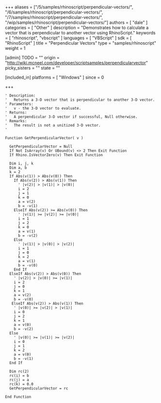 +++
aliases = ["/5/samples/rhinoscript/perpendicular-vectors/", "/6/samples/rhinoscript/perpendicular-vectors/", "/7/samples/rhinoscript/perpendicular-vectors/", "/wip/samples/rhinoscript/perpendicular-vectors/"]
authors = [ "dale" ]
categories = [ "Other" ]
description = "Demonstrates how to calculate a vector that is perpendicular to another vector using RhinoScript."
keywords = [ "rhinoscript", "vbscript" ]
languages = [ "VBScript" ]
sdk = [ "RhinoScript" ]
title = "Perpendicular Vectors"
type = "samples/rhinoscript"
weight = 1

[admin]
TODO = ""
origin = "http://wiki.mcneel.com/developer/scriptsamples/perpendicularvector"
picky_sisters = ""
state = ""

[included_in]
platforms = [ "Windows" ]
since = 0

+++

```vbnet
' Description:
'   Returns a 3-D vector that is perpendicular to another 3-D vector.
' Parameters:
'   v - the 3-D vector to evaluate.
' Returns:
'   A perpendicular 3-D vector if successful, Null otherwise.
' Remarks:
'   The result is not a unitized 3-D vector.
'       

Function GetPerpendicularVector( v )

  GetPerpendicularVector = Null
  If Not IsArray(v) Or UBound(v) <> 2 Then Exit Function
  If Rhino.IsVectorZero(v) Then Exit Function

  Dim i, j, k
  Dim a, b
  k = 2
  If Abs(v(1)) > Abs(v(0)) Then
    If Abs(v(2)) > Abs(v(1)) Then
      ' |v(2)| > |v(1)| > |v(0)|
      i = 2
      j = 1
      k = 0
      a = v(2)
      b = -v(1)
    ElseIf Abs(v(2)) >= Abs(v(0)) Then
      ' |v(1)| >= |v(2)| >= |v(0)|
      i = 1
      j = 2
      k = 0
      a = v(1)
      b = -v(2)
    Else
      ' |v(1)| > |v(0)| > |v(2)|
      i = 1
      j = 0
      k = 2
      a = v(1)
      b = -v(0)
    End If
  ElseIf Abs(v(2)) > Abs(v(0)) Then
    ' |v(2)| > |v(0)| >= |v(1)|
    i = 2
    j = 0
    k = 1
    a = v(2)
    b = -v(0)
   ElseIf Abs(v(2)) > Abs(v(1)) Then
    ' |v(0)| >= |v(2)| > |v(1)|
    i = 0
    j = 2
    k = 1
    a = v(0)
    b = -v(2)
  Else
    ' |v(0)| >= |v(1)| >= |v(2)|
    i = 0
    j = 1
    k = 2
    a = v(0)
    b = -v(1)
  End If

  Dim rc(2)
  rc(i) = b
  rc(j) = a
  rc(k) = 0.0
  GetPerpendicularVector = rc

End Function
```
